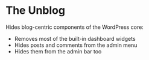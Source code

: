 # The Unblog

Hides blog-centric components of the WordPress core:

- Removes most of the built-in dashboard widgets
- Hides posts and comments from the admin menu
- Hides them from the admin bar too
